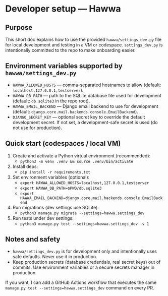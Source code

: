 Developer setup — Hawwa
=======================

Purpose
-------
This short doc explains how to use the provided `hawwa/settings_dev.py` file for local development and testing in a VM or codespace. `settings_dev.py` is intentionally committed to the repo to make onboarding easier.

Environment variables supported by `hawwa/settings_dev.py`
-------------------------------------------------------
- `HAWWA_ALLOWED_HOSTS` — comma-separated hostnames to allow (default: `localhost,127.0.0.1,testserver`).
- `HAWWA_DB_PATH` — path to the SQLite database file used for development (default: `db.sqlite3` in the repo root).
- `HAWWA_EMAIL_BACKEND` — Django email backend to use for development (default: `django.core.mail.backends.console.EmailBackend`).
- `DJANGO_SECRET_KEY` — optional secret key to override the default development secret. If not set, a development-safe secret is used (do not use for production).

Quick start (codespaces / local VM)
----------------------------------
1. Create and activate a Python virtual environment (recommended):
   - `python3 -m venv .venv && source .venv/bin/activate`
2. Install deps:
   - `pip install -r requirements.txt`
3. Set environment variables (optional):
   - `export HAWWA_ALLOWED_HOSTS=localhost,127.0.0.1,testserver`
   - `export HAWWA_DB_PATH=$PWD/db.sqlite3`
   - `export HAWWA_EMAIL_BACKEND=django.core.mail.backends.console.EmailBackend`
4. Run migrations (dev settings use SQLite):
   - `python3 manage.py migrate --settings=hawwa.settings_dev`
5. Run tests under dev settings:
   - `python3 manage.py test --settings=hawwa.settings_dev -v 1`

Notes and safety
----------------
- `hawwa/settings_dev.py` is for development only and intentionally uses safe defaults. Never use it in production.
- Keep production secrets (database credentials, real secret keys) out of commits. Use environment variables or a secure secrets manager in production.

If you want, I can add a GitHub Actions workflow that executes the same `manage.py test --settings=hawwa.settings_dev` command on every PR.
